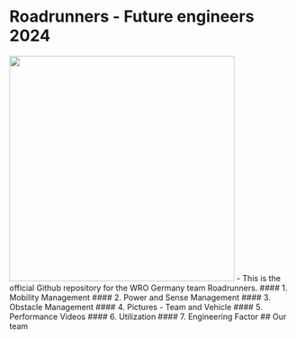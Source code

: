 Roadrunners - Future engineers 2024 
====

<img src="https://github.com/blauerkakao877/Roadrunners-FE24/assets/131390374/50f191a3-0340-4c7b-ba7b-8b8aab709dd7" width="400" height="400">
- This is the official Github repository for the WRO Germany team Roadrunners.
#### 1. Mobility Management
#### 2. Power and Sense Management
#### 3. Obstacle Management
#### 4. Pictures - Team and Vehicle
#### 5. Performance Videos
#### 6. Utilization
#### 7. Engineering Factor
## Our team 
